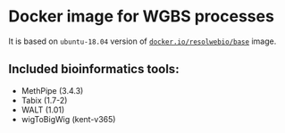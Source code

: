 # Docker image for WGBS processes

It is based on `ubuntu-18.04` version of [`docker.io/resolwebio/base`](
https://hub.docker.com/r/resolwebio/base/) image.

Included bioinformatics tools:
------------------------------
* MethPipe (3.4.3)
* Tabix (1.7-2)
* WALT (1.01)
* wigToBigWig (kent-v365)
